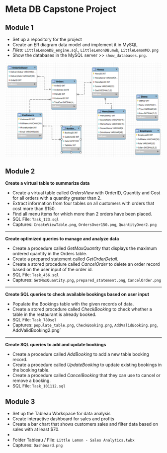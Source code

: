 # Meta DB Capstone Project
## Module 1
+ Set up a repository for the project
+ Create an ER diagram data model and implement it in MySQL
+ *Files:* `LittleLemonDB_engine.sql`, `LittleLemonDB.mwb`, `LittleLemonMD.png`
+ Show the databases in the MySQL server >> `show_databases.png`.

<img src="LittleLemonMD.png" alt="Little Lemon Data Model" width="600"/>

<!-- ![Little Lemon Data Model](LittleLemonMD.png) -->

## Module 2
**Create a virtual table to summarize data**
+ Create a virtual table called *OrdersView* with OrderID, Quantity and Cost for all orders with a quantity greater than 2. 
+ Extract information from four tables on all customers with orders that cost more than $150.
+ Find all menu items for which more than 2 orders have been placed.
+ SQL File: `Task_123.sql`
+ Captures: `CreateViewTable.png`, `OrdersOver150.png`, `QuantityOver2.png`
_______
  
**Create optimized queries to manage and analyze data**
+ Create a procedure called *GetMaxQuantity* that displays the maximum ordered quantity in the Orders table.
+ Create a prepared statement called *GetOrderDetail*.
+ Create a stored procedure called *CancelOrder* to delete an order record based on the user input of the order id.
+ SQL File: `Task_456.sql`
+ Captures: `GetMaxQuantity.png`, `prepared_statement.png`, `CancelOrder.png`

***

**Create SQL queries to check available bookings based on user input**
+ Populate the Bookings table with the given records of data.
+ Create a stored procedure called *CheckBooking* to check whether a table in the restaurant is already booked.
+ SQL File: `Task_789sql`
+ Captures: `populate_table.png`, `CheckBooking.png`, `AddValidBooking.png`, ÀddValidBooking2.png`

***

**Create SQL queries to add and update bookings**
+ Create a procedure called *AddBooking* to add a new table booking record.
+ Create a procedure called *UpdateBooking* to update existing bookings in the booking table.
+ Create a procedure called *CancelBooking* that they can use to cancel or remove a booking.
+ SQL File: `Task_101112.sql`

## Module 3 
+ Set up the Tableau Workspace for data analysis
+ Create interactive dashboard for sales and profits
+ Create a bar chart that shows customers sales and filter data based on sales with at least $70.
+ 
+ Folder Tableau / File: `Little Lemon - Sales Analytics.twbx`
+ Captures: `Dashboard.png`

